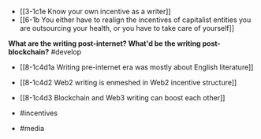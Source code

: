 - [[3-1c1e Know your own incentive as a writer]]
- [[6-1b You either have to realign the incentives of capitalist entities you are outsourcing your health, or you have to take care of yourself]]

**What are the writing post-internet? What'd be the writing post-blockchain?** #develop 
- [[8-1c4d1a Writing pre-internet era was mostly about English literature]]
- [[8-1c4d2 Web2 writing is enmeshed in Web2 incentive structure]]
- [[8-1c4d3 Blockchain and Web3 writing can boost each other]]

- #incentives
- #media
